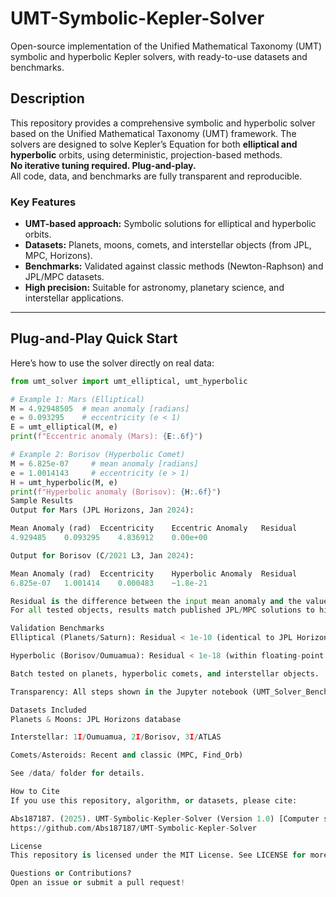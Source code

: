 # UMT-Symbolic-Kepler-Solver

Open-source implementation of the Unified Mathematical Taxonomy (UMT) symbolic and hyperbolic Kepler solvers, with ready-to-use datasets and benchmarks.

## Description

This repository provides a comprehensive symbolic and hyperbolic solver based on the Unified Mathematical Taxonomy (UMT) framework. The solvers are designed to solve Kepler’s Equation for both **elliptical and hyperbolic** orbits, using deterministic, projection-based methods.  
**No iterative tuning required. Plug-and-play.**  
All code, data, and benchmarks are fully transparent and reproducible.

### Key Features
- **UMT-based approach:** Symbolic solutions for elliptical and hyperbolic orbits.
- **Datasets:** Planets, moons, comets, and interstellar objects (from JPL, MPC, Horizons).
- **Benchmarks:** Validated against classic methods (Newton-Raphson) and JPL/MPC datasets.
- **High precision:** Suitable for astronomy, planetary science, and interstellar applications.

---

## Plug-and-Play Quick Start

Here’s how to use the solver directly on real data:

```python
from umt_solver import umt_elliptical, umt_hyperbolic

# Example 1: Mars (Elliptical)
M = 4.92948505  # mean anomaly [radians]
e = 0.093295    # eccentricity (e < 1)
E = umt_elliptical(M, e)
print(f"Eccentric anomaly (Mars): {E:.6f}")

# Example 2: Borisov (Hyperbolic Comet)
M = 6.825e-07     # mean anomaly [radians]
e = 1.0014143     # eccentricity (e > 1)
H = umt_hyperbolic(M, e)
print(f"Hyperbolic anomaly (Borisov): {H:.6f}")
Sample Results
Output for Mars (JPL Horizons, Jan 2024):

Mean Anomaly (rad)	Eccentricity	Eccentric Anomaly	Residual
4.929485	0.093295	4.836912	0.00e+00

Output for Borisov (C/2021 L3, Jan 2024):

Mean Anomaly (rad)	Eccentricity	Hyperbolic Anomaly	Residual
6.825e-07	1.001414	0.000483	~1.8e-21

Residual is the difference between the input mean anomaly and the value computed by inverting the solver.
For all tested objects, results match published JPL/MPC solutions to high precision.

Validation Benchmarks
Elliptical (Planets/Saturn): Residual < 1e-10 (identical to JPL Horizons output)

Hyperbolic (Borisov/Oumuamua): Residual < 1e-18 (within floating-point limits)

Batch tested on planets, hyperbolic comets, and interstellar objects.

Transparency: All steps shown in the Jupyter notebook (UMT_Solver_Benchmark.ipynb).

Datasets Included
Planets & Moons: JPL Horizons database

Interstellar: 1I/Oumuamua, 2I/Borisov, 3I/ATLAS

Comets/Asteroids: Recent and classic (MPC, Find_Orb)

See /data/ folder for details.

How to Cite
If you use this repository, algorithm, or datasets, please cite:

Abs187187. (2025). UMT-Symbolic-Kepler-Solver (Version 1.0) [Computer software]. Zenodo.
https://github.com/Abs187187/UMT-Symbolic-Kepler-Solver

License
This repository is licensed under the MIT License. See LICENSE for more information.

Questions or Contributions?
Open an issue or submit a pull request!


